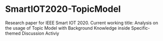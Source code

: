 # SmartIOT2020-TopicModel
Research paper for IEEE Smart IOT 2020. 
Current working title: Analysis on the usage of Topic Model with Background Knowledge inside Specific-themed Discussion Activiy
